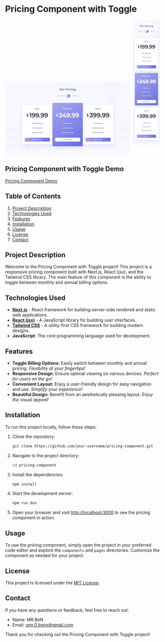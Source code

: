 # Pricing Component with Toggle

<div style="display:flex; ">
    <div style="margin-right: 10px; margin-top: 200px">
        <img src="public/images/desktop-design-annually.jpg" alt="Desktop version">
    </div>
    <div>
        <img src="public/images/mobile-design-annually.jpg" alt="Mobile version">
    </div>
</div>


## Pricing Component with Toggle Demo
[Pricing Component Demo]()

## Table of Contents
1. [Project Description](#project-description)
2. [Technologies Used](#technologies-used)
3. [Features](#features)
1. [Installation](#installation)
2. [Usage](#usage)
3. [License](#license)
4. [Contact](#contact)

## Project Description
Welcome to the Pricing Component with Toggle project! This project is a responsive pricing component built with Next.js, React (jsx), and the Tailwind CSS library. The main feature of this component is the ability to toggle between monthly and annual billing options.

## Technologies Used

- [**Next.js**](https://nextjs.org/) - React framework for building server-side rendered and static web applications.
- [**React (jsx)**](https://reactjs.org/) - A JavaScript library for building user interfaces.
- [**Tailwind CSS**](https://tailwindcss.com/) - A utility-first CSS framework for building modern designs.
- **JavaScript**: The core programming language used for development.

## Features

- **Toggle Billing Options:** Easily switch between monthly and annual pricing. *Flexibility at your fingertips!*
- **Responsive Design:** Ensure optimal viewing on various devices. *Perfect for users on the go!*
- **Convenient Layout:** Enjoy a user-friendly design for easy navigation and use. *Simplify your experience!*
- **Beautiful Design:** Benefit from an aesthetically pleasing layout. *Enjoy the visual appeal!*

## Installation

To run this project locally, follow these steps:

1. Clone the repository:

   ```bash
   git clone https://github.com/your-username/pricing-component.git
   ```

2. Navigate to the project directory:

   ```bash
   cd pricing-component
   ```

3. Install the dependencies:

   ```bash
   npm install
   ```

4. Start the development server:

   ```bash
   npm run dev
   ```

5. Open your browser and visit [http://localhost:3000](http://localhost:3000) to see the pricing component in action.

## Usage

To use the pricing component, simply open the project in your preferred code editor and explore the `components` and `pages` directories. Customize the component as needed for your project.

## License

This project is licensed under the [MIT License](LICENSE).

## Contact

If you have any questions or feedback, feel free to reach out:

- Name: MR.BeN
- Email: xmr.0.benx@gmail.com

Thank you for checking out the Pricing Component with Toggle project!
